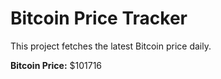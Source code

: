 # Bitcoin Price Tracker

This project fetches the latest Bitcoin price daily.

**Bitcoin Price:** $101716
